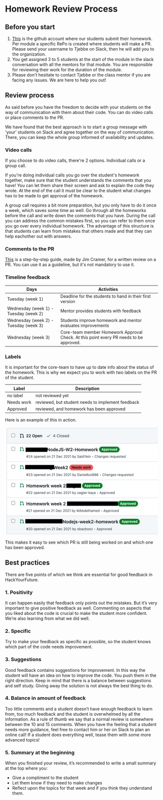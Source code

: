 # Homework Review Process

## Before you start
1. [This](https://github.com/HackYourHomework) is the github account where our students submit their homework. Per module a specific RePo is created where students will make a PR.  Please send your username to Tjebbe on Slack, then he will add you to the organization. 
2. You get assigned 3 to 5 students at the start of the module in the slack conversation with all the mentors for that module. You are responsible for reviewing their work for the duration of the module.
3. Please don't hesitate to contact Tjebbe or the class mentor if you are facing any issues. We are here to help you out!  

## Review process
As said before you have the freedom to decide with your students on the way of communication with them about their code. You can do video calls or place comments to the PR.

We have found that the best approach is to start a group message with 'your' students on Slack and agree together on the way of communication. There, you can keep the whole group informed of availability and updates.

### Video calls
If you choose to do video calls, there're 2 options. Individual calls or a group call. 

If you're doing individual calls you go over the student's homework together, make sure that the student understands the comments that you have! You can let them share their screen and ask to explain the code they wrote. At the end of the call it must be clear to the student what changes has to be made to get approval of the homework. 

A group call requires a bit more preparation, but you only have to do it once a week, which saves some time as well. Go through all the homeworks before the call and write down the comments that you have. During the call you can address the common mistakes first, so you can refer to them once you go over every individual homework. The advantage of this structure is that students can learn from mistakes that others made and that they can help eachother out with answers. 

### Comments to the PR
[This](https://github.com/HackYourFuture/mentors/blob/main/homework-support/review-in-written.md) is a step-by-step guide, made by Jim Cramer, for a written review on a PR. You can use it as a guideline, but it's not mandatory to use it.

### Timeline feedback
| Days | Activities |
| --- | --- |
|Tuesday (week 1)  | Deadline for the students to hand in their first version   |
|Wednesday (week 1) - Tuesday (week 2)  | Mentor provides students with feedback  |
| Wednesday (week 2) - Tuesday (week 3)  | Students improve homework and mentor evaluates improvements   |
| Wednesday (week 3) | Core-team member Homework Approval Check. At this point every PR needs to be approved. |

### Labels 
It is important for the core-team to have up to date info about the status of the homework. This is why we expect you to work with two labels on the PR of the student.

| Label | Description |
| --- | --- |
|no label  |not reviewed yet   |
|Needs work   |reviewed, but student needs to implement feedback  |
|Approved   |reviewed, and homework has been approved   |

Here is an example of this in action.

![labels](https://github.com/HackYourFuture/mentors/blob/main/assets/labels.png)

This makes it easy to see which PR is still being worked on and which one has been approved.

## Best practices 
There are five points of which we think are essential for good feedback in HackYourFuture.

### 1. Positivity
It can happen easily that feedback only points out the mistakes. But it’s very important to give positive feedback as well. Commenting on aspects that you liked about the code is crucial to make the student more confident. We’re also learning from what we did well.

### 2. Specific
Try to make your feedback as specific as possible, so the student knows which part of the code needs improvement.

### 3. Suggestions
Good feedback contains suggestions for improvement. In this way the student will have an idea on how to improve the code. You push them in the right direction. Keep in mind that there is a balance between suggestions and self study. Giving away the solution is not always the best thing to do.

### 4. Balance in amount of feedback
Too little comments and a student doesn’t have enough feedback to learn from, too much feedback and the student is overwhelmed by all the information. 
As a rule of thumb we say that a normal review is somewhere between the 10 and 15 comments. When you have the feeling that a student needs more guidance, feel free to contact him or her on Slack to plan an online call! If a student does everything well, tease them with some more advanced topics!

### 5. Summary at the beginning
When you finished your review, it’s recommended to write a small summary at the top where you: 
- Give a compliment to the student
- Let them know if they need to make changes 
- Reflect upon the topics for that week and if you think they understand them. 

